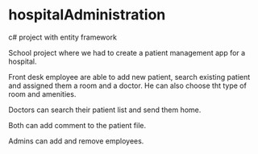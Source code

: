 # hospitalAdministration
c# project with entity framework

School project where we had to create a  patient management app for a hospital. 

Front desk employee are able to add new patient, search existing patient and assigned them a room and a doctor. 
He can also choose tht type of room and amenities.

Doctors can search their patient list and send them home.

Both can add comment to the patient file.

Admins can add and remove employees.
